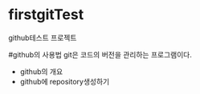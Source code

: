 # firstgitTest
github테스트 프로젝트

#github의 사용법
git은 코드의 버전을 관리하는 프로그램이다.
 - github의 개요
 - github에 repository생성하기
